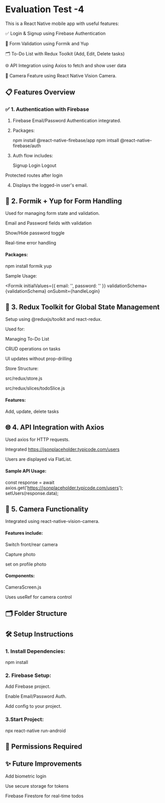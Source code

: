 
# Evaluation Test -4

This is a React Native mobile app with useful features:

✅ Login & Signup using Firebase Authentication

📝 Form Validation using Formik and Yup

🗂️ To-Do List with Redux Toolkit (Add, Edit, Delete tasks)

🌐 API Integration using Axios to fetch and show user data

📸 Camera Feature using React Native Vision Camera.

## 📋 Features Overview

### ✅ 1. Authentication with Firebase
1. Firebase Email/Password Authentication integrated.

2. Packages:

     npm install @react-native-firebase/app
     npm intsall @react-native-firebase/auth

3. Auth flow includes:

     Signup
     Login
     Logout

Protected routes after login

4. Displays the logged-in user's email.

## 📝 2. Formik + Yup for Form Handling

   Used for managing form state and validation.

   Email and Password fields with validation

   Show/Hide password toggle

   Real-time error handling

 #### Packages:
 
  npm install formik yup 

  Sample Usage:

 <Formik
  initialValues={{ email: '', password: '' }}
  validationSchema={validationSchema}
  onSubmit={handleLogin}
>


## 🔄 3. Redux Toolkit for Global State Management

Setup using @reduxjs/toolkit and react-redux.

Used for:

  Managing To-Do List

  CRUD operations on tasks

  UI updates without prop-drilling

  Store Structure:

  src/redux/store.js

src/redux/slices/todoSlice.js

#### Features:

Add, update, delete tasks


## 🌐 4. API Integration with Axios

Used axios for HTTP requests.

Integrated https://jsonplaceholder.typicode.com/users

Users are displayed via FlatList.

#### Sample API Usage:

const response = await axios.get('https://jsonplaceholder.typicode.com/users');
setUsers(response.data);

## 📸 5. Camera Functionality

Integrated using react-native-vision-camera.

#### Features include:

Switch front/rear camera

Capture photo

set on profile photo

#### Components:

CameraScreen.js 

Uses useRef for camera control


## 🗂 Folder Structure

## 🛠 Setup Instructions

### 1. Install Dependencies:

npm install

### 2. Firebase Setup:
Add Firebase project.

Enable Email/Password Auth.

Add config to your project.


### 3.Start Project:
npx react-native run-android

## 📸 Permissions Required

<uses-permission android:name="android.permission.CAMERA" />
<uses-permission android:name="android.permission.RECORD_AUDIO"/>
<uses-permission android:name="android.permission.WRITE_EXTERNAL_STORAGE"/>
<uses-permission android:name="android.permission.READ_EXTERNAL_STORAGE"/> 

## ✨ Future Improvements
Add biometric login

Use secure storage for tokens


Firebase Firestore for real-time todos











